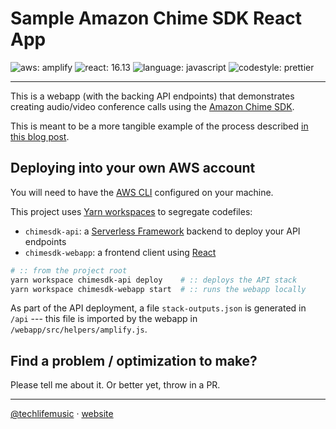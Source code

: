 # Sample Amazon Chime SDK React App

![aws: amplify](https://img.shields.io/badge/AWS_Amplify-3.3-%23ff9900?style=flat-square&logo=amazon%20aws&labelColor=232f3e)
![react: 16.13](https://img.shields.io/badge/react-16.13-%234CDAFB?style=flat-square&logo=react)
![language: javascript](https://img.shields.io/badge/language-javascript-%2378B35F?style=flat-square)
![codestyle: prettier](https://img.shields.io/badge/codestyle-prettier-%23C596C7?style=flat-square)

---

This is a webapp (with the backing API endpoints) that demonstrates creating audio/video
conference calls using the [Amazon Chime SDK][chime-sdk].

This is meant to be a more tangible example of the process described
[in this blog post][blogpost].

## Deploying into your own AWS account

You will need to have the [AWS CLI][aws-cli] configured on your machine.

This project uses [Yarn workspaces][yarn-workspaces] to segregate codefiles:

- `chimesdk-api`: a [Serverless Framework][sls] backend to deploy your API endpoints
- `chimesdk-webapp`: a frontend client using [React][react]

```bash
# :: from the project root
yarn workspace chimesdk-api deploy    # :: deploys the API stack
yarn workspace chimesdk-webapp start  # :: runs the webapp locally
```

As part of the API deployment, a file `stack-outputs.json` is generated
in `/api` --- this file is imported by the webapp in
`/webapp/src/helpers/amplify.js`.

## Find a problem / optimization to make?

Please tell me about it.
Or better yet, throw in a PR.

---

[@techlifemusic][twitter] &middot; [website][site]

[chime-sdk]: https://github.com/aws/amazon-chime-sdk-js
[aws-cli]: https://docs.aws.amazon.com/cli/latest/userguide/install-cliv2.html
[sls]: https://serverless.com
[react]: https://reactjs.org
[twitter]: https://twitter.com/techlifemusic
[site]: https://richardneililagan.com
[yarn-workspaces]: https://yarnpkg.com/features/workspaces
[blogpost]: https://www.richardneililagan.com/posts/working-with-amazon-chime-sdk
